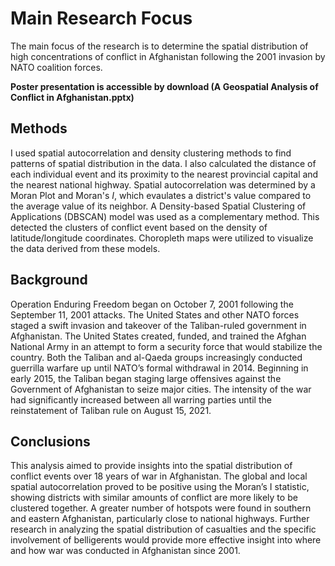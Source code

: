 # Main Research Focus
The main focus of the research is to determine the spatial distribution of high concentrations of conflict in Afghanistan following the 2001 invasion by NATO coalition forces.

**Poster presentation is accessible by download (A Geospatial Analysis of Conflict in Afghanistan.pptx)**

## Methods
I used spatial autocorrelation and density clustering methods to find patterns of spatial distribution in the data. I also calculated the distance of each individual event and its proximity to the nearest provincial capital and the nearest national highway. Spatial autocorrelation was determined by a Moran Plot and Moran's *I*, which evaulates a district's value compared to the average value of its neighbor. A Density-based Spatial Clustering of Applications (DBSCAN) model was used as a complementary method. This detected the clusters of conflict event based on the density of latitude/longitude coordinates. Choropleth maps were utilized to visualize the data derived from these models.

## Background
Operation Enduring Freedom began on October 7, 2001 following the September 11, 2001 attacks. The United States and other NATO forces staged a swift invasion and takeover of the Taliban-ruled government in Afghanistan. The United States created, funded, and trained the Afghan National Army in an attempt to form a security force that would stabilize the country. Both the Taliban and al-Qaeda groups increasingly conducted guerrilla warfare up until NATO’s formal withdrawal in 2014. Beginning in early 2015, the Taliban began staging large offensives against the Government of Afghanistan to seize major cities. The intensity of the war had significantly increased between all warring parties until the reinstatement of Taliban rule on August 15, 2021.

## Conclusions
This analysis aimed to provide insights into the spatial distribution of conflict events over 18 years of war in Afghanistan. The global and local spatial autocorrelation proved to be positive using the Moran’s I statistic, showing districts with similar amounts of conflict are more likely to be clustered together. A greater number of hotspots were found in southern and eastern Afghanistan, particularly close to national highways. Further research in analyzing the spatial distribution of casualties and the specific involvement of belligerents would provide more effective insight into where and how war was conducted in Afghanistan since 2001.
